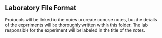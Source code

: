 ## Laboratory File Format
Protocols will be linked to the notes to create concise notes, but the details of the experiments will be thoroughly written within this folder. The lab 
responsible for the experiment will be labeled in the title of the notes.
